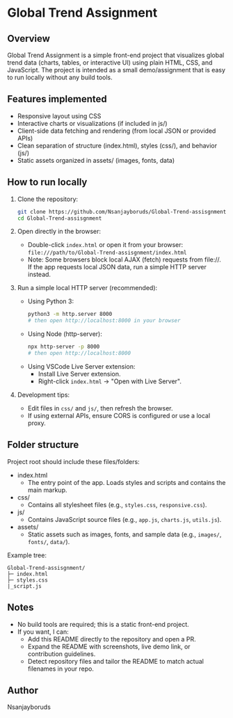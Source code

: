 # Global Trend Assignment

Overview
--------
Global Trend Assignment is a simple front-end project that visualizes global trend data (charts, tables, or interactive UI) using plain HTML, CSS, and JavaScript. The project is intended as a small demo/assignment that is easy to run locally without any build tools.

Features implemented
--------------------
- Responsive layout using CSS
- Interactive charts or visualizations (if included in js/)
- Client-side data fetching and rendering (from local JSON or provided APIs)
- Clean separation of structure (index.html), styles (css/), and behavior (js/)
- Static assets organized in assets/ (images, fonts, data)

How to run locally
------------------
1. Clone the repository:
   ```bash
   git clone https://github.com/Nsanjayboruds/Global-Trend-assisgnment.git
   cd Global-Trend-assisgnment
   ```

2. Open directly in the browser:
   - Double-click `index.html` or open it from your browser: `file:///path/to/Global-Trend-assisgnment/index.html`
   - Note: Some browsers block local AJAX (fetch) requests from file://. If the app requests local JSON data, run a simple HTTP server instead.

3. Run a simple local HTTP server (recommended):
   - Using Python 3:
     ```bash
     python3 -m http.server 8000
     # then open http://localhost:8000 in your browser
     ```
   - Using Node (http-server):
     ```bash
     npx http-server -p 8000
     # then open http://localhost:8000
     ```
   - Using VSCode Live Server extension:
     - Install Live Server extension.
     - Right-click `index.html` → "Open with Live Server".

4. Development tips:
   - Edit files in `css/` and `js/`, then refresh the browser.
   - If using external APIs, ensure CORS is configured or use a local proxy.

Folder structure
----------------
Project root should include these files/folders:

- index.html
  - The entry point of the app. Loads styles and scripts and contains the main markup.
- css/
  - Contains all stylesheet files (e.g., `styles.css`, `responsive.css`).
- js/
  - Contains JavaScript source files (e.g., `app.js`, `charts.js`, `utils.js`).
- assets/
  - Static assets such as images, fonts, and sample data (e.g., `images/`, `fonts/`, `data/`).

Example tree:
```
Global-Trend-assisgnment/
├─ index.html 
├─ styles.css
|_script.js

```

Notes
-----
- No build tools are required; this is a static front-end project.
- If you want, I can:
  - Add this README directly to the repository and open a PR.
  - Expand the README with screenshots, live demo link, or contribution guidelines.
  - Detect repository files and tailor the README to match actual filenames in your repo.

Author
------
Nsanjayboruds
